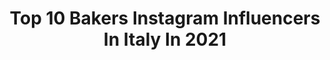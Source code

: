 ---
title: Top 10 Bakers Instagram Influencers In Italy In 2021
description: >-
  Find top bakers Instagram influencers in Italy in 2021. Most popular hashtags: #foodphotography #thebakefeed #f52grams #foodfluffer.
platform: Instagram
hits: 286
text_top: See the best Instagram accounts on inBeat.
text_bottom: Our search engine aggregates 286 Instagram influencers like this in Italy for you to pitch.
profiles:
  - username: "giggiuzzo"
    fullname: >-
      GIGI
    bio: >-
      Italian Home Baker Sourdough addicted
    location: "Italy"
    followers: 5984
    engagement: 1617
    commentsToLikes: 0.149795
    id: ck8tcceosz0x10j78o88vd740
    verified: false
    hashtags: "#margherita, #naturallevain, #breadmaker, #f52grams"
  - username: "ackyart"
    fullname: >-
      angela de santis
    bio: >-
      food photographer | pastry & bread baker | recipe & content creator | sourdough addicted #lovinfoodphotography 📩angeladesafood@gmail.com Recipes 👇🏻
    location: "Italy"
    followers: 12380
    engagement: 795
    commentsToLikes: 0.171542
    id: ck8t79kdyg1eh0j789b6xts54
    verified: false
    hashtags: "#foodfluffer, #moussealcioccolato, #f52food, #bakeandshare"
  - username: "ilragazzochecucina"
    fullname: >-
      
    bio: >-
      📍Abruzzo, Italy | 29 y.o. 📸Foodstagrammer 🍰Serial baker 📩 ilragazzochecucina@yahoo.com or DM 💻 MY WEBSITE⬇️
    location: "Italy"
    followers: 13010
    engagement: 671
    commentsToLikes: 0.084159
    id: ck6u3jgeey5550j71u8uemoc4
    verified: false
    hashtags: "#littlestoriesofmykitchen, #lowcostemotion, #ifpgallery, #naturalliving"
  - username: "panelibrinuvole"
    fullname: >-
      Alice Del Re
    bio: >-
      email 📩 alicedelre@gmail.com Food photographer | Food writer | Serial baker Firenze based
    location: "Italy"
    followers: 32113
    engagement: 306
    commentsToLikes: 0.182957
    id: ck5q4xu9zqn9g0i11deeagnva
    verified: false
    hashtags: "#beautifulfood, #ilovebaking, #beautifuldessert, #foodstylelovers"
  - username: "charlotteandchocolate"
    fullname: >-
      CARLOTTA Z. | Baker・Food Photo
    bio: >-
      Baker, Food Stylist & Photographer 🇮🇹 + 🇬🇧 Per collaborazioni DM o email: ✉ info@charlotteandchocolate.com Qui il link alle ricette 👇
    location: "Italy"
    followers: 2585
    engagement: 1419
    commentsToLikes: 0.131896
    id: ckaork68lnlnv0i78pu1z1guj
    verified: false
    hashtags: "#shootmysandwich, #summerfood, #thecookfeed, #summervibes"
  - username: "madewithsourdough"
    fullname: >-
      Jessica | Made With Sourdough
    bio: >-
      Hello, I’m @jessicacorradini! Sourdough baker from Verona (Italy). Read my interview for CNN. DM for collabs or lectures! DM per collab o lezioni! 🥖🥯🍞
    location: "Italy"
    followers: 24611
    engagement: 336
    commentsToLikes: 0.029529
    id: ck8tb8c4xup2m0j78p0ac2va3
    verified: false
    hashtags: "#surdejsbr, #breadbosses, #lievitomadre, #madewithsourdough"
  - username: "srubee"
    fullname: >-
      Sruti Nakul
    bio: >-
      Animal Lover | Chef / Baker | Television Host | Leo Our YouTube channel 👇🏼 #khulbeetails #nakkhulsrubee #khulbee
    location: "Italy"
    followers: 74004
    engagement: 1352
    commentsToLikes: 0.003430
    id: ck14hwkvschtq0i19dmgqmk9j
    verified: true
    hashtags: "#smol, #photooftheday, #throwback, #khulbee"
  - username: "earth.wind.and.flour"
    fullname: >-
      Adrien Lopez
    bio: >-
      📍Lausanne, Switzerland 🇨🇭 💼 Sous-Chef @montheron_auberge 👨‍🍳🍴 🥖 Home baker ✉️ Earth.wind.and.flour.baker@gmail.com 🏃🏼‍♂️ Trail runner
    location: "Italy"
    followers: 4010
    engagement: 1392
    commentsToLikes: 0.013844
    id: ckf5lf79tpcwq0j2327wa9o9i
    verified: false
    hashtags: "#artisanbread, #baker, #switzerland, #instafood"
  - username: "healthylittlecravings"
    fullname: >-
      Roberta ~ HLC
    bio: >-
      • Professional food photographer • Expect w͟h͟o͟l͟e͟s͟o͟m͟e͟ ͟f͟o͟o͟d͟, a bit of i͟n͟d͟u͟l͟g͟e͟n͟c͟e͟. And cat Denver🐱 📸DM for 1:1 Coaching sessions
    location: "Italy"
    followers: 32248
    engagement: 404
    commentsToLikes: 0.064750
    id: ck0tyf7kpmk6p0i192utu6xg6
    verified: false
    hashtags: "#thatauthenticfeeling, #theweekoninstagram, #cookinglight, #foodblogfeed"
  - username: "devils.bakery"
    fullname: >-
      Devil's Bakery
    bio: >-
      Ricette + Tips & Tricks + Food Story Pasticceria Classica Moderna e Vegan + Cocktails
    location: "Italy"
    followers: 3185
    engagement: 798
    commentsToLikes: 0.127887
    id: ckaozvyjznnbw0i78x8e38pl1
    verified: false
    hashtags: "#baker, #pasticceriacreativa, #frolla, #merenda"
---